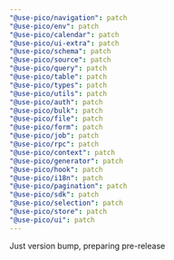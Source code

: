 ```yaml
---
"@use-pico/navigation": patch
"@use-pico/env": patch
"@use-pico/calendar": patch
"@use-pico/ui-extra": patch
"@use-pico/schema": patch
"@use-pico/source": patch
"@use-pico/query": patch
"@use-pico/table": patch
"@use-pico/types": patch
"@use-pico/utils": patch
"@use-pico/auth": patch
"@use-pico/bulk": patch
"@use-pico/file": patch
"@use-pico/form": patch
"@use-pico/job": patch
"@use-pico/rpc": patch
"@use-pico/context": patch
"@use-pico/generator": patch
"@use-pico/hook": patch
"@use-pico/i18n": patch
"@use-pico/pagination": patch
"@use-pico/sdk": patch
"@use-pico/selection": patch
"@use-pico/store": patch
"@use-pico/ui": patch
---
```


Just version bump, preparing pre-release
